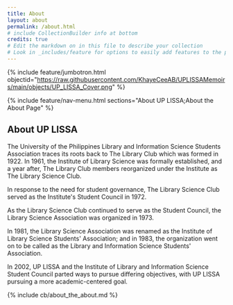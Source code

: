 ```yaml
---
title: About
layout: about
permalink: /about.html
# include CollectionBuilder info at bottom
credits: true
# Edit the markdown on in this file to describe your collection
# Look in _includes/feature for options to easily add features to the page
---
```


{% include feature/jumbotron.html objectid="https://raw.githubusercontent.com/KhayeCeeAB/UPLISSAMemoirs/main/objects/UP_LISSA_Cover.png" %}

{% include feature/nav-menu.html sections="About UP LISSA;About the About Page" %}

## About UP LISSA

<p> The University of the Philippines Library and Information Science Students Association traces its roots back to The Library Club which was formed in 1922.
In 1961, the Institute of Library Science was formally established, and a year after, The Library Club members reorganized under the Institute as The Library Science Club. </p>
<p> In response to the need for student governance, The Library Science Club served as the Institute's Student Council in 1972.</p>
<p> As the Library Science Club continued to serve as the Student Council, the Library Science Association was organized in 1973. </p>
<p> In 1981, the Library Science Association was renamed as the Institute of Library Science Students' Association; and in 1983, the organization went on to be called as the Library and Information Science Students' Association. </p>
<p> In 2002, UP LISSA and the Institute of Library and Information Science Student Council parted ways to pursue differing objectives, with UP LISSA pursuing a more academic-centered goal. </p>

<!-- IMPORTANT!!! DELETE this comment and the include below when you are finished editing this page for your collection. The include below introduces about page features. They will show up on your collection's about page until you delete it.  -->
{% include cb/about_the_about.md %} 
